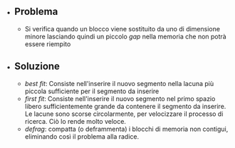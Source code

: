 - ## Problema
	- Si verifica quando un blocco viene sostituito da uno di dimensione minore lasciando quindi un piccolo _gap_ nella memoria che non potrà essere riempito  
- ## Soluzione
	- _best fit_: Consiste nell'inserire il nuovo segmento nella lacuna più piccola sufficiente per il segmento da inserire
	- _first fit_: Consiste nell'inserire il nuovo segmento nel primo spazio libero sufficientemente grande da contenere il segmento da inserire. Le lacune sono scorse circolarmente, per velocizzare il processo di ricerca. Ciò lo rende molto veloce.
	- _defrag_: compatta (o deframmenta) i blocchi di memoria non contigui, eliminando così il problema alla radice.